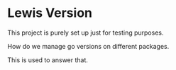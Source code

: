 # Lewis Version
This project is purely set up just for testing purposes.

How do we manage go versions on different packages.

This is used to answer that.
